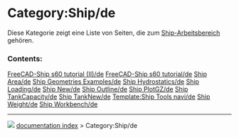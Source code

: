 # Category:Ship/de
Diese Kategorie zeigt eine Liste von Seiten, die zum [Ship-Arbeitsbereich](Ship_Workbench/de.md) gehören.

### Contents:

    
  [FreeCAD-Ship s60 tutorial (II)/de](FreeCAD-Ship_s60_tutorial_(II)/de.md)   [FreeCAD-Ship s60 tutorial/de](FreeCAD-Ship_s60_tutorial/de.md)   [Ship Area/de](Ship_Area/de.md)
  [Ship Geometries Examples/de](Ship_Geometries_Examples/de.md)               [Ship Hydrostatics/de](Ship_Hydrostatics/de.md)                   [Ship Loading/de](Ship_Loading/de.md)
  [Ship New/de](Ship_New/de.md)                                               [Ship Outline/de](Ship_Outline/de.md)                             [Ship PlotGZ/de](Ship_PlotGZ/de.md)
  [Ship TankCapacity/de](Ship_TankCapacity/de.md)                             [Ship TankNew/de](Ship_TankNew/de.md)                             [Template:Ship Tools navi/de](Template:Ship_Tools_navi/de.md)
  [Ship Weight/de](Ship_Weight/de.md)                                         [Ship Workbench/de](Ship_Workbench/de.md)



---
![](images/Right_arrow.png) [documentation index](../README.md) > Category:Ship/de
